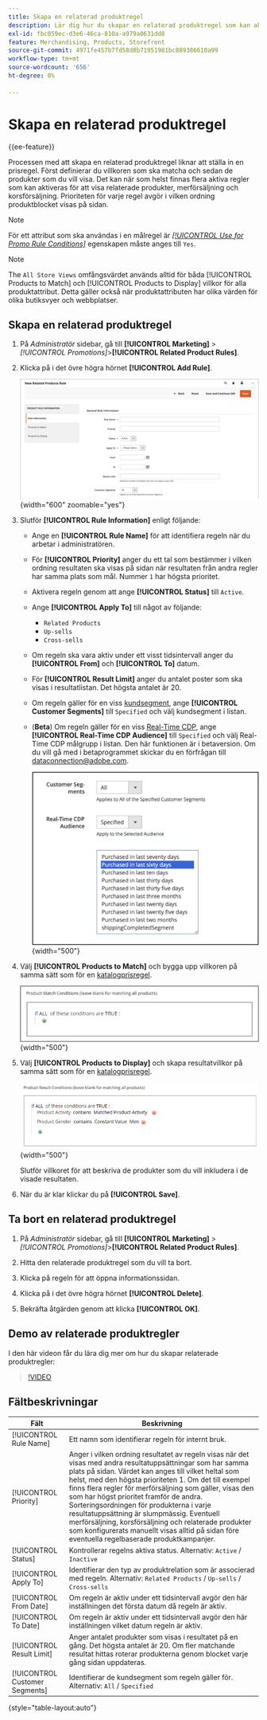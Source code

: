 ```yaml
---
title: Skapa en relaterad produktregel
description: Lär dig hur du skapar en relaterad produktregel som kan aktiveras för att visa relaterade produkter, merförsäljning och korsförsäljning.
exl-id: fbc059ec-d3e6-46ca-810a-a979a0631dd8
feature: Merchandising, Products, Storefront
source-git-commit: 4971fe457b7fd58d8b71951981bc889386610a99
workflow-type: tm+mt
source-wordcount: '656'
ht-degree: 0%

---
```


# Skapa en relaterad produktregel

{{ee-feature}}

Processen med att skapa en relaterad produktregel liknar att ställa in en prisregel. Först definierar du villkoren som ska matcha och sedan de produkter som du vill visa. Det kan när som helst finnas flera aktiva regler som kan aktiveras för att visa relaterade produkter, merförsäljning och korsförsäljning. Prioriteten för varje regel avgör i vilken ordning produktblocket visas på sidan.

>[!NOTE]
>
>För ett attribut som ska användas i en målregel är [_[!UICONTROL Use for Promo Rule Conditions]_](../catalog/product-attributes.md) egenskapen måste anges till `Yes`.

>[!NOTE]
>
>The `All Store Views` omfångsvärdet används alltid för båda [!UICONTROL Products to Match] och [!UICONTROL Products to Display] villkor för alla produktattribut. Detta gäller också när produktattributen har olika värden för olika butiksvyer och webbplatser.

## Skapa en relaterad produktregel

1. På _Administratör_ sidebar, gå till **[!UICONTROL Marketing]** > _[!UICONTROL Promotions]_>**[!UICONTROL Related Product Rules]**.

1. Klicka på i det övre högra hörnet **[!UICONTROL Add Rule]**.

   ![Regel för relaterade produkter - information](./assets/catalog-related-products-rule-information.png){width="600" zoomable="yes"}

1. Slutför **[!UICONTROL Rule Information]** enligt följande:

   - Ange en **[!UICONTROL Rule Name]** för att identifiera regeln när du arbetar i administratören.

   - För **[!UICONTROL Priority]** anger du ett tal som bestämmer i vilken ordning resultaten ska visas på sidan när resultaten från andra regler har samma plats som mål. Nummer `1` har högsta prioritet.

   - Aktivera regeln genom att ange **[!UICONTROL Status]** till `Active`.

   - Ange **[!UICONTROL Apply To]** till något av följande:

      - `Related Products`
      - `Up-sells`
      - `Cross-sells`

   - Om regeln ska vara aktiv under ett visst tidsintervall anger du **[!UICONTROL From]** och **[!UICONTROL To]** datum.

   - För **[!UICONTROL Result Limit]** anger du antalet poster som ska visas i resultatlistan. Det högsta antalet är 20.

   - Om regeln gäller för en viss [kundsegment](../customers/customer-segments.md), ange **[!UICONTROL Customer Segments]** till `Specified` och välj kundsegment i listan.

   - (**Beta**) Om regeln gäller för en viss [Real-Time CDP](../customers/audience-activation.md), ange **[!UICONTROL Real-Time CDP Audience]** till `Specified` och välj Real-Time CDP målgrupp i listan. Den här funktionen är i betaversion. Om du vill gå med i betaprogrammet skickar du en förfrågan till [dataconnection@adobe.com](mailto:dataconnection@adobe.com).

     ![Regel för relaterade produkter - Real-Time CDP](./assets/rtcdp-related-products.png){width="500"}

1. Välj **[!UICONTROL Products to Match]** och bygga upp villkoren på samma sätt som för en [katalogprisregel](price-rules-catalog.md).

   ![Relaterade produkter - produkter att matcha](./assets/catalog-related-products-match.png){width="500"}

1. Välj **[!UICONTROL Products to Display]** och skapa resultatvillkor på samma sätt som för en [katalogprisregel](price-rules-catalog.md).

   ![Relaterad produktregel - produkter som ska visas](./assets/catalog-related-products-to-display.png){width="500"}

   Slutför villkoret för att beskriva de produkter som du vill inkludera i de visade resultaten.

1. När du är klar klickar du på **[!UICONTROL Save]**.

## Ta bort en relaterad produktregel

1. På _Administratör_ sidebar, gå till **[!UICONTROL Marketing]** > _[!UICONTROL Promotions]_>**[!UICONTROL Related Product Rules]**.

1. Hitta den relaterade produktregel som du vill ta bort.

1. Klicka på regeln för att öppna informationssidan.

1. Klicka på i det övre högra hörnet **[!UICONTROL Delete]**.

1. Bekräfta åtgärden genom att klicka **[!UICONTROL OK]**.

## Demo av relaterade produktregler

I den här videon får du lära dig mer om hur du skapar relaterade produktregler:

>[!VIDEO](https://video.tv.adobe.com/v/343837?quality=12&learn=on)

## Fältbeskrivningar

| Fält | Beskrivning |
|--- |--- |
| [!UICONTROL Rule Name] | Ett namn som identifierar regeln för internt bruk. |
| [!UICONTROL Priority] | Anger i vilken ordning resultatet av regeln visas när det visas med andra resultatuppsättningar som har samma plats på sidan. Värdet kan anges till vilket heltal som helst, med den högsta prioriteten 1. Om det till exempel finns flera regler för merförsäljning som gäller, visas den som har högst prioritet framför de andra. Sorteringsordningen för produkterna i varje resultatuppsättning är slumpmässig. Eventuell merförsäljning, korsförsäljning och relaterade produkter som konfigurerats manuellt visas alltid på sidan före eventuella regelbaserade produktkampanjer. |
| [!UICONTROL Status] | Kontrollerar regelns aktiva status. Alternativ: `Active` / `Inactive` |
| [!UICONTROL Apply To] | Identifierar den typ av produktrelation som är associerad med regeln. Alternativ: `Related Products` / `Up-sells` / `Cross-sells` |
| [!UICONTROL From Date] | Om regeln är aktiv under ett tidsintervall avgör den här inställningen det första datum då regeln är aktiv. |
| [!UICONTROL To Date] | Om regeln är aktiv under ett tidsintervall avgör den här inställningen vilket datum regeln är aktiv. |
| [!UICONTROL Result Limit] | Anger antalet produkter som visas i resultatet på en gång. Det högsta antalet är 20. Om fler matchande resultat hittas roterar produkterna genom blocket varje gång sidan uppdateras. |
| [!UICONTROL Customer Segments] | Identifierar de kundsegment som regeln gäller för. Alternativ: `All` / `Specified` |

{style="table-layout:auto"}
